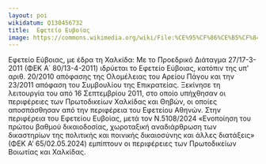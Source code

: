 ```yaml
---
layout: poi
wikidatum: Q130456732
title:  Εφετείο Ευβοίας
image: https://commons.wikimedia.org/wiki/File:%CE%95%CF%86%CE%B5%CF%84%CE%B5%CE%AF%CE%BF_%CE%95%CF%85%CE%B2%CE%BF%CE%AF%CE%B1%CF%82.jpg
---
```


 Εφετείο Εύβοιας, με έδρα τη Χαλκίδα: Με το Προεδρικό Διάταγμα 27/17-3-2011 (ΦΕΚ Α΄ 80/13-4-2011) ιδρύεται το Εφετείο Εύβοιας, κατόπιν της υπ’ αριθ. 20/2010 απόφασης της Ολομέλειας του Αρείου Πάγου και την 23/2011 απόφαση του Συμβουλίου της Επικρατείας. Ξεκίνησε τη λειτουργία του από 16 Σεπτεμβρίου 2011, στο οποίο υπήχθησαν οι περιφέρειες των Πρωτοδικείων Χαλκίδας και Θηβών, οι οποίες αποσπάσθησαν από την περιφέρεια του Εφετείου Αθηνών. Στην περιφέρεια του Εφετείου Ευβοίας, μετά τον Ν.5108/2024 «Ενοποίηση του πρώτου βαθμού δικαιοδοσίας, χωροταξική αναδιάρθρωση των δικαστηρίων της πολιτικής και ποινικής δικαιοσύνης και άλλες διατάξεις» (ΦΕΚ Α’ 65/02.05.2024) εμπίπτουν οι περιφέρειες των Πρωτοδικείων Βοιωτίας και Χαλκίδας. 
